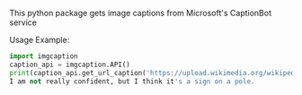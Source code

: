 This python package gets image captions from Microsoft's CaptionBot service

Usage Example:
```python
import imgcaption
caption_api = imgcaption.API()
print(caption_api.get_url_caption('https://upload.wikimedia.org/wikipedia/commons/thumb/e/e9/Bing_logo.svg/2000px-Bing_logo.svg.png'))
I am not really confident, but I think it's a sign on a pole.
```